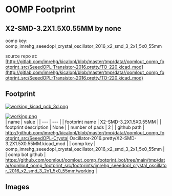 # OOMP Footprint  
## X2-SMD-3.2X1.5X0.55MM  by none  
  
oomp key: oomp_imrehg_seeedopl_crystal_oscillator_2016_x2_smd_3_2x1_5x0_55mm  
  
source repo at: [http://gitlab.com/imrehg/kicalopl/blob/master/tmp/data//oomlout_oomp_footprint_src/SeeedOPL-Transistor-2016.pretty/TO-220.kicad_mod](http://gitlab.com/imrehg/kicalopl/blob/master/tmp/data//oomlout_oomp_footprint_src/SeeedOPL-Transistor-2016.pretty/TO-220.kicad_mod)  
## Footprint  
  
[![working_kicad_pcb_3d.png](working_kicad_pcb_3d_600.png)](working_kicad_pcb_3d.png)  
  
[![working.png](working_600.png)](working.png)  
| name | value | 
| --- | --- | 
| footprint name | X2-SMD-3.2X1.5X0.55MM | 
| footprint description | None | 
| number of pads | 2 | 
| github path | http://github.com/imrehg/kicalopl/blob/master/tmp/data//oomlout_oomp_footprint_src/SeeedOPL-Crystal Oscillator-2016.pretty/X2-SMD-3.2X1.5X0.55MM.kicad_mod | 
| oomp key | oomp_imrehg_seeedopl_crystal_oscillator_2016_x2_smd_3_2x1_5x0_55mm | 
| oomp bot github | https://github.com/oomlout/oomlout_oomp_footprint_bot/tree/main/tmp/data//oomlout_oomp_footprint_src/footprints/imrehg_seeedopl_crystal_oscillator_2016_x2_smd_3_2x1_5x0_55mm/working | 
## Images  
